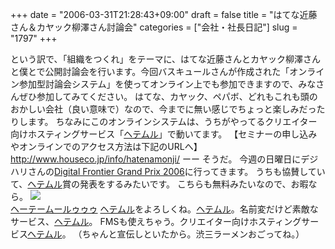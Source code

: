 +++
date = "2006-03-31T21:28:43+09:00"
draft = false
title = "はてな近藤さん＆カヤック柳澤さん討論会"
categories = ["会社・社長日記"]
slug = "1797"
+++

という訳で、「組織をつくれ」をテーマに、はてな近藤さんとカヤック柳澤さんと僕とで公開討論会を行います。今回バスキュールさんが作成された「オンライン参加型討論会システム」を使ってオンライン上でも参加できますので、みなさんぜひ参加してみてください。
はてな、カヤック、ペパボ、どれもこれも頭のおかしい会社（良い意味で）なので、今までに無い感じでちょっと楽しみだったりします。
ちなみにこのオンラインシステムは、うちがやってるクリエイター向けホスティングサービス「<a href="http://heteml.jp" target="_blank">ヘテムル</a>」で動いてます。
【セミナーの申し込みやオンラインでのアクセス方法は下記のURLへ】
<a href="http://www.houseco.jp/info/hatenamonji/" target="_blank">http://www.houseco.jp/info/hatenamonji/</a>
ーー
そうだ。
今週の日曜日にデジハリさんの<a href="http://www.dhw.co.jp/df06/" target="_blank">Digital Frontier Grand Prix 2006</a>に行ってきます。
うちも協賛していて、<a href="http://heteml.jp" target="_blank">ヘテムル</a>賞の発表をするみたいです。
こちらも無料みたいなので、お暇なら。
<a href="http://heteml.jp" target="_blank"><img src="http://heteml.jp/image/banner/bnr_heteml_ani.gif"><br>ヘーテームールゥゥゥ</a>
<a href="http://heteml.jp" target="_blank">ヘテムル</a>をよろしくね。<a href="http://heteml.jp" target="_blank">ヘテムル</a>。名前変だけど素敵なサービス、<a href="http://heteml.jp" target="_blank">ヘテムル</a>。
FMSも使えちゃう。クリエイター向けホスティングサービス<a href="http://heteml.jp" target="_blank">ヘテムル</a>。
（ちゃんと宣伝しといたから。渋三ラーメンおごってね。）
